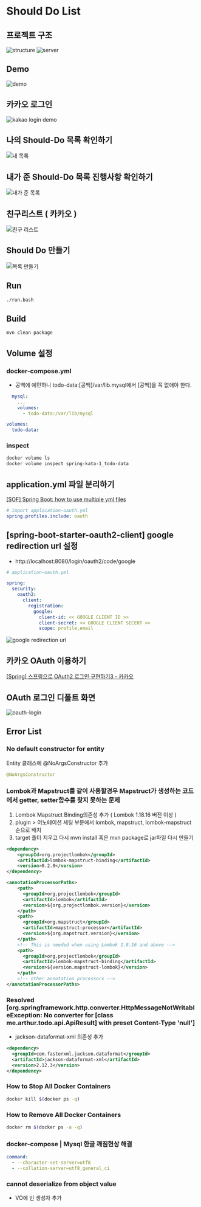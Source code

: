 # Should Do List

## 프로젝트 구조

![structure](./figures/oauth-structure-2.png)
![server](./figures/server.png)

## Demo

![demo](./figures/should-do-list-001.gif)

## 카카오 로그인

![kakao login demo](./figures/kakao-login.gif)

## 나의 Should-Do 목록 확인하기

![내 목록](./figures/should-do-list-002.png)

## 내가 준 Should-Do 목록 진행사항 확인하기

![내가 준 목록](./figures/should-do-list-003.png)

## 친구리스트 ( 카카오 )

![친구 리스트](./figures/should-do-list-004.png)

## Should Do 만들기

![목록 만들기](./figures/should-do-list-005.png)

## Run

```bash
./run.bash
```

## Build

```bash
mvn clean package
```

## Volume 설정

### docker-compose.yml

- 공백에 예민하니 todo-data:[공백]/var/lib.mysql에서 [공백]을 꼭 없애야 한다.

```yml
  mysql:
    ...
    volumes:
      - todo-data:/var/lib/mysql

volumes:
  todo-data:
```

### inspect

```bash
docker volume ls
docker volume inspect spring-kata-1_todo-data
```

## application.yml 파일 분리하기

[[SOF] Spring Boot: how to use multiple yml files ](https://stackoverflow.com/questions/23134869/spring-boot-how-to-use-multiple-yml-files)

```yml
# import application-oauth.yml
spring.profiles.include: oauth
```

## [spring-boot-starter-oauth2-client] google redirection url 설정

- http://localhost:8080/login/oauth2/code/google

```yml
# application-oauth.yml

spring:
  security:
    oauth2:
      client:
        registration:
          google:
            client-id: << GOOGLE CLIENT ID >>
            client-secret: << GOOGLE CLIENT SECERT >>
            scope: profile,email
```

![google redirection url](./figures/google-redirection-url.png)

## 카카오 OAuth 이용하기

[[Spring] 스프링으로 OAuth2 로그인 구현하기3 - 카카오](https://loosie.tistory.com/302#h2)

## OAuth 로그인 디폴트 화면

![oauth-login](./figures/oauth-login.png)

<!-- ![kakao-login](./figures/kakao-oauth.png) -->

## Error List

### No default constructor for entity

Entity 클래스에 @NoArgsConstructor 추가

```java
@NoArgsConstructor
```

### Lombok과 Mapstruct를 같이 사용할경우 Mapstruct가 생성하는 코드에서 getter, setter함수를 찾지 못하는 문제

1. Lombok Mapstruct Binding의존성 추가 ( Lombok 1.18.16 버전 이상 )
2. plugin > 어노테이션 세팅 부분에서 lombok, mapstruct, lombok-mapstruct 순으로 배치
3. target 폴더 지우고 다시 mvn install 혹은 mvn package로 jar파일 다시 만들기

```xml
<dependency>
    <groupId>org.projectlombok</groupId>
    <artifactId>lombok-mapstruct-binding</artifactId>
    <version>0.2.0</version>
</dependency>
```

```xml
<annotationProcessorPaths>
    <path>
      <groupId>org.projectlombok</groupId>
      <artifactId>lombok</artifactId>
      <version>${org.projectlombok.version}</version>
    </path>
    <path>
      <groupId>org.mapstruct</groupId>
      <artifactId>mapstruct-processor</artifactId>
      <version>${org.mapstruct.version}</version>
    </path>
    <!-- This is needed when using Lombok 1.8.16 and above -->
    <path>
      <groupId>org.projectlombok</groupId>
      <artifactId>lombok-mapstruct-binding</artifactId>
      <version>${version.mapstruct-lombok}</version>
    </path>
    <!-- other annotation processors -->
</annotationProcessorPaths>
```

### Resolved [org.springframework.http.converter.HttpMessageNotWritableException: No converter for [class me.arthur.todo.api.ApiResult] with preset Content-Type 'null']

- jackson-dataformat-xml 의존성 추가

```xml
<dependency>
  <groupId>com.fasterxml.jackson.dataformat</groupId>
  <artifactId>jackson-dataformat-xml</artifactId>
  <version>2.12.3</version>
</dependency>
```

### How to Stop All Docker Containers

```bash
docker kill $(docker ps -q)
```

### How to Remove All Docker Containers

```bash
docker rm $(docker ps -a -q)
```

### docker-compose | Mysql 한글 깨짐현상 해결

```yml
command:
  - --character-set-server=utf8
  - --collation-server=utf8_general_ci
```

### cannot deserialize from object value

- VO에 빈 생성자 추가
